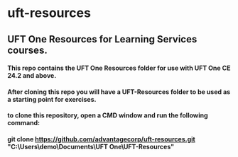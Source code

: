 # uft-resources
## UFT One Resources for Learning Services courses.
#### This repo contains the UFT One Resources folder for use with UFT One CE 24.2 and above.
#### After cloning this repo you will have a UFT-Resources folder to be used as a starting point for exercises.
#### to clone this repository, open a CMD window and run the following command:
#### git clone https://github.com/advantagecorp/uft-resources.git "C:\Users\demo\Documents\UFT One\UFT-Resources"
